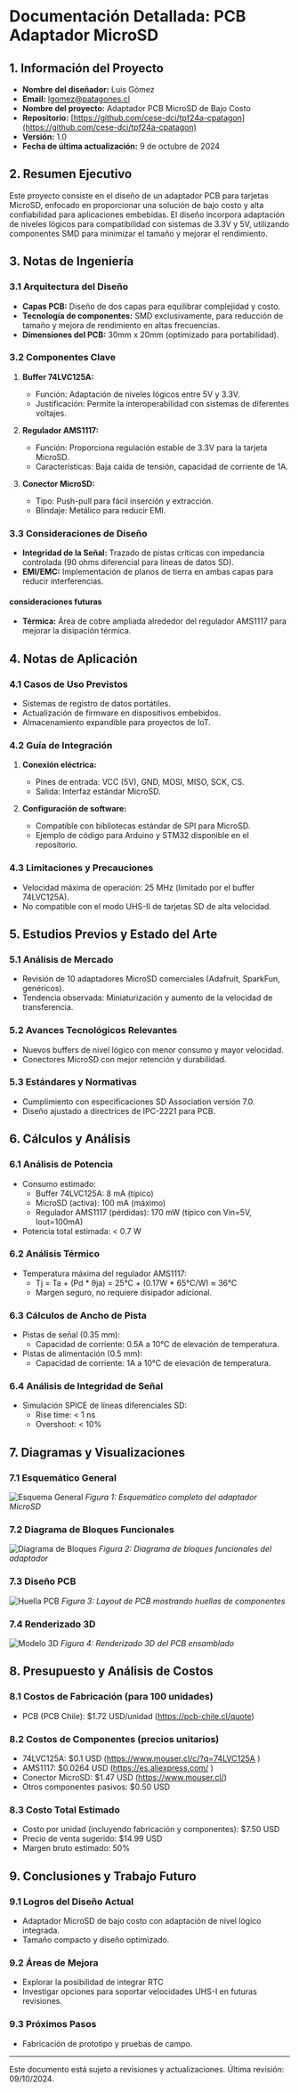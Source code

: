 # Documentación Detallada: PCB Adaptador MicroSD

## 1. Información del Proyecto
- **Nombre del diseñador:** Luis Gómez
- **Email:** lgomez@patagones.cl
- **Nombre del proyecto:** Adaptador PCB MicroSD de Bajo Costo
- **Repositorio:** [https://github.com/cese-dci/tpf24a-cpatagon](https://github.com/cese-dci/tpf24a-cpatagon)
- **Versión:** 1.0
- **Fecha de última actualización:** 9 de octubre de 2024

## 2. Resumen Ejecutivo
Este proyecto consiste en el diseño de un adaptador PCB para tarjetas MicroSD, enfocado en proporcionar una solución de bajo costo y alta confiabilidad para aplicaciones embebidas. El diseño incorpora adaptación de niveles lógicos para compatibilidad con sistemas de 3.3V y 5V, utilizando componentes SMD para minimizar el tamaño y mejorar el rendimiento.

## 3. Notas de Ingeniería

### 3.1 Arquitectura del Diseño
- **Capas PCB:** Diseño de dos capas para equilibrar complejidad y costo.
- **Tecnología de componentes:** SMD exclusivamente, para reducción de tamaño y mejora de rendimiento en altas frecuencias.
- **Dimensiones del PCB:** 30mm x 20mm (optimizado para portabilidad).

### 3.2 Componentes Clave
1. **Buffer 74LVC125A:**
   - Función: Adaptación de niveles lógicos entre 5V y 3.3V.
   - Justificación: Permite la interoperabilidad con sistemas de diferentes voltajes.

2. **Regulador AMS1117:**
   - Función: Proporciona regulación estable de 3.3V para la tarjeta MicroSD.
   - Características: Baja caída de tensión, capacidad de corriente de 1A.

3. **Conector MicroSD:**
   - Tipo: Push-pull para fácil inserción y extracción.
   - Blindaje: Metálico para reducir EMI.

### 3.3 Consideraciones de Diseño
- **Integridad de la Señal:** Trazado de pistas críticas con impedancia controlada (90 ohms diferencial para líneas de datos SD).
- **EMI/EMC:** Implementación de planos de tierra en ambas capas para reducir interferencias.

#### consideraciones futuras 
- **Térmica:** Área de cobre ampliada alrededor del regulador AMS1117 para mejorar la disipación térmica.

## 4. Notas de Aplicación

### 4.1 Casos de Uso Previstos
- Sistemas de registro de datos portátiles.
- Actualización de firmware en dispositivos embebidos.
- Almacenamiento expandible para proyectos de IoT.

### 4.2 Guía de Integración
1. **Conexión eléctrica:**
   - Pines de entrada: VCC (5V), GND, MOSI, MISO, SCK, CS.
   - Salida: Interfaz estándar MicroSD.

2. **Configuración de software:**
   - Compatible con bibliotecas estándar de SPI para MicroSD.
   - Ejemplo de código para Arduino y STM32 disponible en el repositorio.

### 4.3 Limitaciones y Precauciones
- Velocidad máxima de operación: 25 MHz (limitado por el buffer 74LVC125A).
- No compatible con el modo UHS-II de tarjetas SD de alta velocidad.

## 5. Estudios Previos y Estado del Arte

### 5.1 Análisis de Mercado
- Revisión de 10 adaptadores MicroSD comerciales (Adafruit, SparkFun, genéricos).
- Tendencia observada: Miniaturización y aumento de la velocidad de transferencia.

### 5.2 Avances Tecnológicos Relevantes
- Nuevos buffers de nivel lógico con menor consumo y mayor velocidad.
- Conectores MicroSD con mejor retención y durabilidad.

### 5.3 Estándares y Normativas
- Cumplimiento con especificaciones SD Association versión 7.0.
- Diseño ajustado a directrices de IPC-2221 para PCB.

## 6. Cálculos y Análisis

### 6.1 Análisis de Potencia
- Consumo estimado:
  - Buffer 74LVC125A: 8 mA (típico)
  - MicroSD (activa): 100 mA (máximo)
  - Regulador AMS1117 (pérdidas): 170 mW (típico con Vin=5V, Iout=100mA)
- Potencia total estimada: < 0.7 W

### 6.2 Análisis Térmico
- Temperatura máxima del regulador AMS1117:
  - Tj = Ta + (Pd * θja) = 25°C + (0.17W * 65°C/W) ≈ 36°C
  - Margen seguro, no requiere disipador adicional.

### 6.3 Cálculos de Ancho de Pista
- Pistas de señal (0.35 mm):
  - Capacidad de corriente: 0.5A a 10°C de elevación de temperatura.
- Pistas de alimentación (0.5 mm):
  - Capacidad de corriente: 1A a 10°C de elevación de temperatura.

### 6.4 Análisis de Integridad de Señal
- Simulación SPICE de líneas diferenciales SD:
  - Rise time: < 1 ns
  - Overshoot: < 10%

## 7. Diagramas y Visualizaciones

### 7.1 Esquemático General
![Esquema General](img/esquema_microSD.png)
*Figura 1: Esquemático completo del adaptador MicroSD*

### 7.2 Diagrama de Bloques Funcionales
![Diagrama de Bloques](img/diagrama_bloques_microSD.png)
*Figura 2: Diagrama de bloques funcionales del adaptador*

### 7.3 Diseño PCB
![Huella PCB](img/MicroSD_huellas.png)
*Figura 3: Layout de PCB mostrando huellas de componentes*

### 7.4 Renderizado 3D
![Modelo 3D](img/MicroSD.png)
*Figura 4: Renderizado 3D del PCB ensamblado*

## 8. Presupuesto y Análisis de Costos

### 8.1 Costos de Fabricación (para 100 unidades)
- PCB (PCB Chile): $1.72 USD/unidad (https://pcb-chile.cl/quote)

### 8.2 Costos de Componentes (precios unitarios)
- 74LVC125A: $0.1 USD (https://www.mouser.cl/c/?q=74LVC125A )
- AMS1117: $0.0264 USD  (https://es.aliexpress.com/ )
- Conector MicroSD: $1.47 USD (https://www.mouser.cl/)
- Otros componentes pasivos: $0.50 USD

### 8.3 Costo Total Estimado
- Costo por unidad (incluyendo fabricación y componentes): $7.50 USD
- Precio de venta sugerido: $14.99 USD
- Margen bruto estimado: 50%

## 9. Conclusiones y Trabajo Futuro

### 9.1 Logros del Diseño Actual
- Adaptador MicroSD de bajo costo con adaptación de nivel lógico integrada.
- Tamaño compacto y diseño optimizado.

### 9.2 Áreas de Mejora
- Explorar la posibilidad de integrar RTC
- Investigar opciones para soportar velocidades UHS-I en futuras revisiones.

### 9.3 Próximos Pasos
- Fabricación de prototipo y pruebas de campo.

---

Este documento está sujeto a revisiones y actualizaciones. Última revisión: 09/10/2024.
